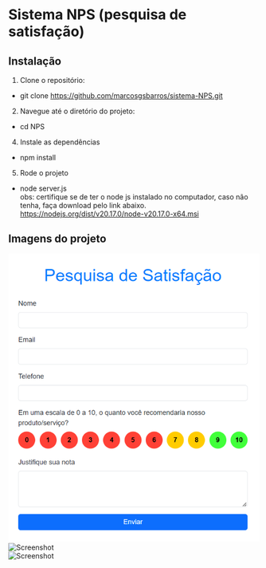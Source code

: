 # Sistema NPS (pesquisa de satisfação)

## Instalação

1. Clone o repositório:<br />
  - git clone https://github.com/marcosgsbarros/sistema-NPS.git
2. Navegue até o diretório do projeto:<br />
  - cd NPS
4. Instale as dependências<br />
  - npm install
5. Rode o projeto<br />
  - node server.js<br />
obs: certifique se de ter o node js instalado no computador, caso não tenha, faça download pelo link abaixo.<br />
   https://nodejs.org/dist/v20.17.0/node-v20.17.0-x64.msi
## Imagens do projeto<br />
![Screenshot](images/survey.png)<br />
![Screenshot](imagens/dashboard.png)<br />
![Screenshot](imagens/feedbacks.png)
